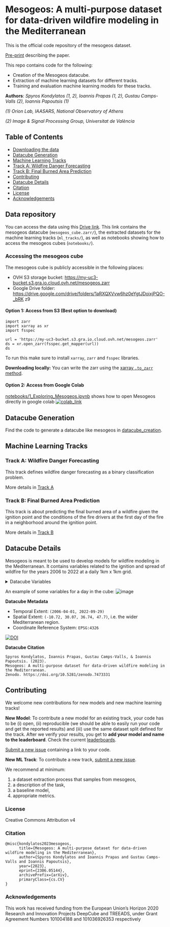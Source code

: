 # Mesogeos: A multi-purpose dataset for data-driven wildfire modeling in the Mediterranean

This is the official code repository of the mesogeos dataset. 

[Pre-print](https://arxiv.org/abs/2306.05144) describing the paper.

This repo contains code for the following:
* Creation of the Mesogeos datacube.
* Extraction of machine learning datasets for different tracks.
* Training and evaluation machine learning models for these tracks.

**Authors**: *Spyros Kondylatos (1, 2), Ioannis Prapas (1, 2), Gustau Camps-Valls (2), Ioannis Papoutsis (1)*

*(1) Orion Lab, IAASARS, National Observatory of Athens*

*(2) Image & Signal Processing Group, Universitat de València*

## Table of Contents

- [Downloading the data](#downloading-the-data)
- [Datacube Generation](#datacube-generation)
- [Machine Learning Tracks](#machine-learning-tracks)
 - [Track A: Wildfire Danger Forecasting](#track-a-wildfire-danger-forecasting)
 - [Track B: Final Burned Area Prediction](#track-b-final-burned-area-prediction)
- [Contributing](#contributing)
- [Datacube Details](#datacube-details)
- [Citation](#citation)
- [License](#license)
- [Acknowledgements](#acknowledgements)

## Data repository

You can access the data using this [Drive link](https://drive.google.com/drive/folders/1aRXQXVvw6hz0eYgtJDoixjPQO-_bRKz9). This link contains the mesogeos datacube (`mesogeos_cube.zarr/`), the extracted datasets for the machine learning tracks (`ml_tracks/`), as well as notebooks showing how to access the mesogeos cubes (`notebooks/`).

### Accessing the mesogeos cube

The mesogeos cube is publicly accessible in the following places:

- OVH S3 storage bucket: https://my-uc3-bucket.s3.gra.io.cloud.ovh.net/mesogeos.zarr
- Google Drive folder: https://drive.google.com/drive/folders/1aRXQXVvw6hz0eYgtJDoixjPQO-_bRK z9

#### Option 1: Access from S3 (Best option to download)

```
import zarr
import xarray as xr
import fsspec

url = 'https://my-uc3-bucket.s3.gra.io.cloud.ovh.net/mesogeos.zarr'
ds = xr.open_zarr(fsspec.get_mapper(url))
ds
```

To run this make sure to install `xarray`, `zarr` and `fsspec` libraries. 

**Downloading locally:** You can write the zarr using the [xarray `.to_zarr` method](https://docs.xarray.dev/en/latest/generated/xarray.Dataset.to_zarr.html).

#### Option 2: Access from Google Colab
[notebooks/1_Exploring_Mesogeos.ipynb](notebooks/1_Exploring_Mesogeos.ipynb) shows how to open Mesogeos directly in google colab 
[![colab_link](https://colab.research.google.com/assets/colab-badge.svg)](https://colab.research.google.com/github/Orion-AI-Lab/mesogeos/blob/main/notebooks/1_Exploring_Mesogeos.ipynb)

## Datacube Generation

Find the code to generate a datacube like mesogeos in [datacube_creation](datacube_creation/).

## Machine Learning Tracks
### Track A: Wildfire Danger Forecasting

This track defines wildfire danger forecasting as a binary classification problem.

More details in [Track A](./ml_tracks/a.fire_danger/)

### Track B: Final Burned Area Prediction

This track is about predicting the final burned area of a wildfire given the ignition point and the conditions of the fire drivers at the first day of the fire in a neighborhood around the ignition point.

More details in [Track B](./ml_tracks/b.final_burned_area/README.md)

## Datacube Details

Mesogeos is meant to be used to develop models for wildfire modeling in the Mediterranean. 
It contains variables related to the ignition and spread of wildfire for the years 2006 to 2022 at a daily 1km x 1km grid.

<details> <summary>Datacube Variables</summary>

The datacube contains the following variables:

- satellite data from MODIS (Land Surface Temperature (https://lpdaac.usgs.gov/products/mod11a1v061/), Normalized Vegetation Index (https://lpdaac.usgs.gov/products/mod13a2v061/), Leaf Area Index (https://lpdaac.usgs.gov/products/mod15a2hv061/))
- weather variables from ERA5-Land (max daily temperature, max daily dewpoint temperature, min daily relative humidity, 
max daily wind speed, max daily surface pressure, mean daily surface solar radiation downwards) (https://cds.climate.copernicus.eu/cdsapp#!/dataset/10.24381/cds.e2161bac?tab=overview)
- soil moisture index from JRC European Drought Observatory (https://edo.jrc.ec.europa.eu/edov2/home.static.html)
- population count (https://hub.worldpop.org/geodata/listing?id=64) & distance to roads (https://hub.worldpop.org/geodata/listing?id=33) from worldpop.org 
- land cover from Copernicus Climate Change Service (https://cds.climate.copernicus.eu/cdsapp#!/dataset/satellite-land-cover?tab=overview)
- elevation, aspect, slope and curvature from Copernicus EU-DEM (https://land.copernicus.eu/imagery-in-situ/eu-dem/eu-dem-v1.1?tab=download)
- burned areas and ignition points from EFFIS (https://effis.jrc.ec.europa.eu/applications/data-and-services)

Vriables in the cube:
| Variable | Units | Description |
| --- | --- | --- |
| aspect | ° | aspect |
| burned areas | unitless | rasterized burned polygons. 0 when no burned area occurs in that cell, 1 if it does for the day of interest |
| curvature | rad | curvature |
| d2m | K | day's maximum 2 metres dewpoint temperature |
| dem | m | elevation |
| ignition_points | hectares | rasterized fire ignitions. It contains the final hectares of the burned area resulted from the fire |
| lai | unitless | leaf area index |
| lc_agriculture | % | fraction of agriculture in the pixel. 1st Jan of each year has the values of the year |
| lc_forest | % | fraction of forest in the pixel. 1st Jan of each year has the values of the year |
| lc_grassland | % | fraction of grassland in the pixel. 1st Jan of each year has the values of the year |
| lc_settlement | % | fraction of settlement in the pixel. 1st Jan of each year has the values of the year |
| lc_shrubland | % | fraction of shrubland in the pixel. 1st Jan of each year has the values of the year |
| lc_sparse_veagetation | % | fraction of sparse vegetation in the pixel. 1st Jan of each year has the values of the year |
| lc_water_bodies | % | fraction of water bodies in the pixel. 1st Jan of each year has the values of the year |
| lc_wetland | % | fraction of wetland in the pixel. 1st Jan of each year has the values of the year |
| lst_day | K | day's land surface temperature |
| lst_night | K | nights' land surface temperature |
| ndvi | unitless | normalized difference vegetation index |
| population | people/km^2 | population count per year. 1st Jan of each year has the values of the year |
| rh | %/100 | day's minimum relative humidity |
| roads_distance | km | distance from the nearest road |
| slope | rad | slope |
| smi | unitless | soil moisture index |
| sp | Pa | day's maximum surface pressure |
| ssrd | J/m^2| day's average surface solar radiation downwards |
| t2m | K | day's maximum 2 metres temperature |
| tp | m | day's total precipitation |
| wind_speed | m/s | day's maximum wind speed |

</details>

An example of some variables for a day in the cube:
![image](https://user-images.githubusercontent.com/76213770/225653285-754a7d4a-8f32-4200-820b-d3614e14b864.png)


**Datacube Metadata**

- Temporal Extent: `(2006-04-01, 2022-09-29)`
- Spatial Extent: `(-10.72, 30.07, 36.74, 47.7)`, i.e. the wider Mediterranean region.
- Coordinate Reference System: `EPSG:4326`


[![DOI](https://zenodo.org/badge/DOI/10.5281/zenodo.7741518.svg)](https://doi.org/10.5281/zenodo.7741518)

**Datacube Citation** 

```
Spyros Kondylatos, Ioannis Prapas, Gustau Camps-Valls, & Ioannis Papoutsis. (2023). 
Mesogeos: A multi-purpose dataset for data-driven wildfire modeling in the Mediterranean. 
Zenodo. https://doi.org/10.5281/zenodo.7473331
```

## Contributing

We welcome new contributions for new models and new machine learning tracks!

**New Model**: To contribute a new model for an existing track, your code has to be (i) open, (ii) reproducible (we should be able to easily run your code and get the reported results) and (iii) use the same dataset split defined for the track. 
After we verify your results, you get to **add your model and name to the leaderboard**. 
Check the current [leaderboards](https://orion-ai-lab.github.io/mesogeos/).

[Submit a new issue](https://github.com/Orion-AI-Lab/mesogeos/issues/new/choose) containing a link to your code.

**New ML Track**: To contribute a new track, [submit a new issue](https://github.com/Orion-AI-Lab/mesogeos/issues/new/choose).

We recommend at minimum:

1. a dataset extraction process that samples from mesogeos,
2. a description of the task,
3. a baseline model,
4. appropriate metrics.

### License

Creative Commons Attribution v4

### Citation

```
@misc{kondylatos2023mesogeos,
      title={Mesogeos: A multi-purpose dataset for data-driven wildfire modeling in the Mediterranean}, 
      author={Spyros Kondylatos and Ioannis Prapas and Gustau Camps-Valls and Ioannis Papoutsis},
      year={2023},
      eprint={2306.05144},
      archivePrefix={arXiv},
      primaryClass={cs.CV}
}
```

### Acknowledgements 

This work has received funding from the European Union’s Horizon 2020 Research and Innovation Projects DeepCube and TREEADS, under Grant Agreement Numbers 101004188 and 101036926353 respectively
